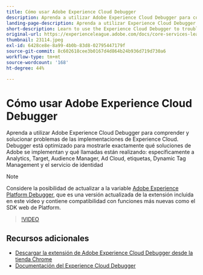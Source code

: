 ```yaml
---
title: Cómo usar Adobe Experience Cloud Debugger
description: Aprenda a utilizar Adobe Experience Cloud Debugger para comprender y solucionar problemas de las implementaciones de Experience Cloud.
landing-page-description: Aprenda a utilizar Experience Cloud Debugger para solucionar problemas de implementaciones. Comprenda qué soluciones de Adobe se implementan y qué llamadas realizan.
short-description: Learn to use the Experience Cloud Debugger to troubleshoot your implementations. Understand what Adobe solutions are implemented and what calls they're making.
original-url: https://experienceleague.adobe.com/docs/core-services-learn/tutorials/debugger/use-the-experience-cloud-debugger.html
thumbnail: 23114.jpeg
exl-id: 6428ce8e-8a99-4b0b-83d8-02795447179f
source-git-commit: 8c602618cee3b0167d4d864b24b936d719d730a6
workflow-type: tm+mt
source-wordcount: '168'
ht-degree: 44%

---
```


# Cómo usar Adobe Experience Cloud Debugger

Aprenda a utilizar Adobe Experience Cloud Debugger para comprender y solucionar problemas de las implementaciones de Experience Cloud. Debugger está optimizado para mostrarle exactamente qué soluciones de Adobe se implementan y qué llamadas están realizando: específicamente a Analytics, Target, Audience Manager, Ad Cloud, etiquetas, Dynamic Tag Management y el servicio de identidad

>[!NOTE]
>
>Considere la posibilidad de actualizar a la variable [Adobe Experience Platform Debugger](../overview.md), que es una versión actualizada de la extensión incluida en este vídeo y contiene compatibilidad con funciones más nuevas como el SDK web de Platform.


>[!VIDEO](https://video.tv.adobe.com/v/23064/?quality=12)

## Recursos adicionales

* [Descargar la extensión de Adobe Experience Cloud Debugger desde la tienda Chrome](https://chrome.google.com/webstore/detail/adobe-experience-cloud-de/ocdmogmohccmeicdhlhhgepeaijenapj)
* [Documentación del Experience Cloud Debugger](https://docs.adobe.com/content/help/es-ES/experience-cloud/user-guides/home.translate.html)
